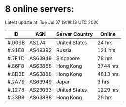# 8 online servers:

Latest update at: Tue Jul 07 19:10:13 UTC 2020

| ID | ASN | Server Country | Online |
| -- | --- | -------------- | ------ |
| #.D09B | AS174 | United States | 24 hrs |
| #.91E8 | AS49392 | Russia | 121 hrs |
| #.7F1D | AS63949 | Singapore | 78 hrs |
| #.B6F8 | AS63888 | Hong Kong | 3744 hrs |
| #.BD3E | AS63888 | Hong Kong | 4813 hrs |
| #.2A79 | AS63949 | Japan | 3 hrs |
| #.1278 | AS23033 | United States | 1229 hrs |
| #.33B9 | AS63888 | Hong Kong | 29 hrs |

